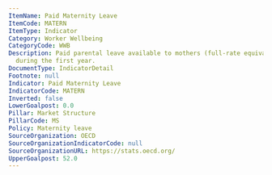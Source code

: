 ```yaml
---
ItemName: Paid Maternity Leave
ItemCode: MATERN
ItemType: Indicator
Category: Worker Wellbeing
CategoryCode: WWB
Description: Paid parental leave available to mothers (full-rate equivalent) in weeks
  during the first year.
DocumentType: IndicatorDetail
Footnote: null
Indicator: Paid Maternity Leave
IndicatorCode: MATERN
Inverted: false
LowerGoalpost: 0.0
Pillar: Market Structure
PillarCode: MS
Policy: Maternity leave
SourceOrganization: OECD
SourceOrganizationIndicatorCode: null
SourceOrganizationURL: https://stats.oecd.org/
UpperGoalpost: 52.0
---
```


